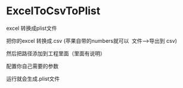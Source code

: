 # ExcelToCsvToPlist


excel 转换成plist文件



把你的excel 转换成.csv (苹果自带的numbers就可以  文件-->导出到 csv)


然后把路径添加到工程里面（里面有说明）


配置你自己需要的参数



运行就会生成.plist文件



